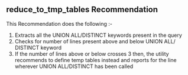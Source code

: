 ## reduce_to_tmp_tables Recommendation 

This Recommendation does the following :-

1. Extracts all the UNION ALL/DISTINCT keywords present in the query
2. Checks for number of lines present above and below UNION ALL/ DISTINCT keyword
3. If the number of lines above or below crosses 3 then, the utility recommends to define temp tables instead and reports for the line wherever UNION ALL/DISTINCT has been called